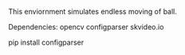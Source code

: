 This enviornment simulates endless moving of ball.

Dependencies:
opencv
configparser
skvideo.io

pip install configparser

